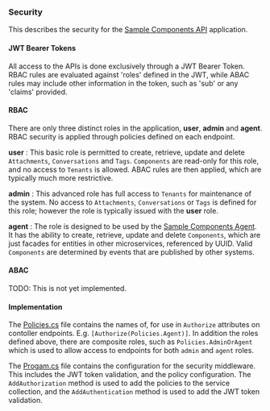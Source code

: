 ### Security

This describes the security for the [Sample Components API](..\README.md) application.

#### JWT Bearer Tokens

All access to the APIs is done exclusively through a JWT Bearer Token.  RBAC rules are evaluated against 'roles' defined in the JWT, while ABAC rules may include other information in the token, such as 'sub' or any 'claims' provided.

#### RBAC

There are only three distinct roles in the application, **user**, **admin** and **agent**.  RBAC security is applied through policies defined on each endpoint.  

**user**
: This basic role is permitted to create, retrieve, update and delete `Attachments`, `Conversations` and `Tags`.  `Components` are read-only for this role, and no access to `Tenants` is allowed.  ABAC rules are then applied, which are typically much more restrictive. 

**admin**
: This advanced role has full access to `Tenants` for maintenance of the system.  No access to `Attachments`, `Conversations` or `Tags` is defined for this role; however the role is typically issued with the **user** role.

**agent**
: The role is designed to be used by the [Sample Components Agent](..\Sample.Components.Agent\README.md).  It has the ability to create, retrieve, update and delete `Components`, which are just facades for entities in other microservices, referenced by UUID.  Valid `Components` are determined by events that are published by other systems.

#### ABAC

TODO: This is not yet implemented.  

#### Implementation

The [Policies.cs](.\Policies.cs) file contains the names of, for use in `Authorize` attributes on contoller endpoints.  E.g. `[Authorize(Policies.Agent)]`.  In addition the roles defined above, there are composite roles, such as `Policies.AdminOrAgent` which is used to allow access to endpoints for both `admin` and `agent` roles.

The [Progam.cs](..\Startup.cs) file contains the configuration for the security middleware.  This includes the JWT token validation, and the policy configuration.  The `AddAuthorization` method is used to add the policies to the service collection, and the `AddAuthentication` method is used to add the JWT token validation.
